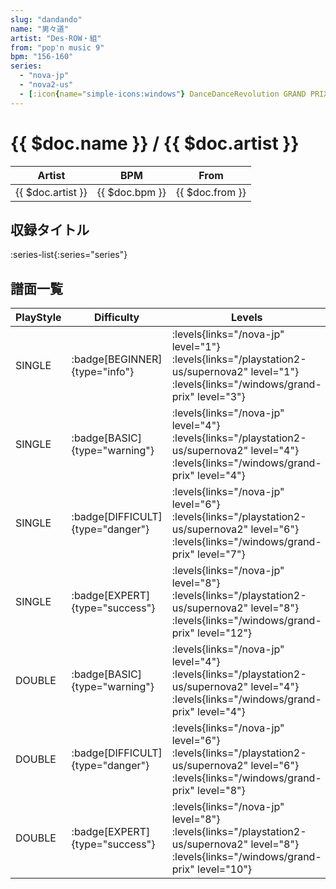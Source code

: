 ```yaml
---
slug: "dandando"
name: "男々道"
artist: "Des-ROW・組"
from: "pop'n music 9"
bpm: "156-160"
series:
  - "nova-jp"
  - "nova2-us"
  - [:icon{name="simple-icons:windows"} DanceDanceRevolution GRAND PRIX (グランプリプレー)](/windows/grand-prix)
---
```


# {{ $doc.name }} / {{ $doc.artist }}

|Artist|BPM|From|
|------|---|----|
|{{ $doc.artist }}|{{ $doc.bpm }}|{{ $doc.from }}|

## 収録タイトル

:series-list{:series="series"}

## 譜面一覧

|PlayStyle|Difficulty|Levels|Notes|Movie|
|---------|----------|------|-----|-----|
|SINGLE| :badge[BEGINNER]{type="info"}| :levels{links="/nova-jp" level="1"} :levels{links="/playstation2-us/supernova2" level="1"}  :levels{links="/windows/grand-prix" level="3"}|123/0||
|SINGLE| :badge[BASIC]{type="warning"}| :levels{links="/nova-jp" level="4"} :levels{links="/playstation2-us/supernova2" level="4"}  :levels{links="/windows/grand-prix" level="4"}|159/0||
|SINGLE| :badge[DIFFICULT]{type="danger"}| :levels{links="/nova-jp" level="6"} :levels{links="/playstation2-us/supernova2" level="6"}  :levels{links="/windows/grand-prix" level="7"}|221/4||
|SINGLE| :badge[EXPERT]{type="success"}| :levels{links="/nova-jp" level="8"} :levels{links="/playstation2-us/supernova2" level="8"}  :levels{links="/windows/grand-prix" level="12"}|365/0||
|DOUBLE| :badge[BASIC]{type="warning"}| :levels{links="/nova-jp" level="4"} :levels{links="/playstation2-us/supernova2" level="4"}  :levels{links="/windows/grand-prix" level="4"}|145/0||
|DOUBLE| :badge[DIFFICULT]{type="danger"}| :levels{links="/nova-jp" level="6"} :levels{links="/playstation2-us/supernova2" level="6"}  :levels{links="/windows/grand-prix" level="8"}|269/0||
|DOUBLE| :badge[EXPERT]{type="success"}| :levels{links="/nova-jp" level="8"} :levels{links="/playstation2-us/supernova2" level="8"}  :levels{links="/windows/grand-prix" level="10"}|363/0||

